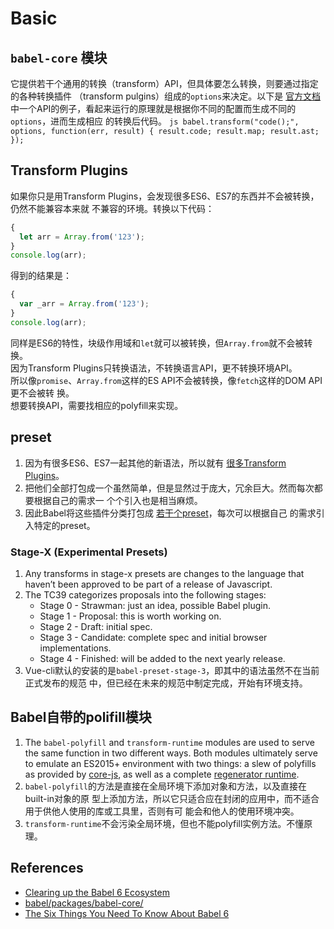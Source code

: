 # Basic

## `babel-core` 模块
它提供若干个通用的转换（transform）API，但具体要怎么转换，则要通过指定的各种转换插件
（transform pulgins）组成的`options`来决定。以下是
[官方文档](https://github.com/babel/babel/tree/master/packages/babel-core)
中一个API的例子，看起来运行的原理就是根据你不同的配置而生成不同的`options`，进而生成相应
的转换后代码。
    ```js
    babel.transform("code();", options, function(err, result) {
        result.code;
        result.map;
        result.ast;
    });
    ```

## Transform Plugins
如果你只是用Transform Plugins，会发现很多ES6、ES7的东西并不会被转换，仍然不能兼容本来就
不兼容的环境。转换以下代码：
```js
{
  let arr = Array.from('123');
}
console.log(arr);
```
得到的结果是：
```js
{
  var _arr = Array.from('123');
}
console.log(arr);
```
同样是ES6的特性，块级作用域和`let`就可以被转换，但`Array.from`就不会被转换。  
因为Transform Plugins只转换语法，不转换语言API，更不转换环境API。  
所以像`promise`、`Array.from`这样的ES API不会被转换，像`fetch`这样的DOM API更不会被转
换。  
想要转换API，需要找相应的polyfill来实现。


## preset
1. 因为有很多ES6、ES7一起其他的新语法，所以就有
[很多Transform Plugins](https://babeljs.io/docs/plugins/#transform-plugins)。
2. 把他们全部打包成一个虽然简单，但是显然过于庞大，冗余巨大。然而每次都要根据自己的需求一
个个引入也是相当麻烦。
3. 因此Babel将这些插件分类打包成
[若干个preset](https://babeljs.io/docs/plugins/#official-presets)，每次可以根据自己
的需求引入特定的preset。

### Stage-X (Experimental Presets)
1. Any transforms in stage-x presets are changes to the language that haven’t
been approved to be part of a release of Javascript.
2. The TC39 categorizes proposals into the following stages:
    * Stage 0 - Strawman: just an idea, possible Babel plugin.
    * Stage 1 - Proposal: this is worth working on.
    * Stage 2 - Draft: initial spec.
    * Stage 3 - Candidate: complete spec and initial browser implementations.
    * Stage 4 - Finished: will be added to the next yearly release.
3. Vue-cli默认的安装的是`babel-preset-stage-3`，即其中的语法虽然不在当前正式发布的规范
中，但已经在未来的规范中制定完成，开始有环境支持。


## Babel自带的polifill模块
1. The `babel-polyfill` and `transform-runtime` modules are used to serve the
same function in two different ways. Both modules ultimately serve to emulate an
ES2015+ environment with two things: a slew of polyfills as provided by
[core-js](https://github.com/zloirock/core-js), as well as a complete
[regenerator runtime](https://github.com/facebook/regenerator).
2. `babel-polyfill`的方法是直接在全局环境下添加对象和方法，以及直接在built-in对象的原
型上添加方法，所以它只适合应在封闭的应用中，而不适合用于供他人使用的库或工具里，否则有可
能会和他人的使用环境冲突。
3. `transform-runtime`不会污染全局环境，但也不能polyfill实例方法。不懂原理。

## References
* [Clearing up the Babel 6 Ecosystem](https://medium.com/@jcse/clearing-up-the-babel-6-ecosystem-c7678a314bf3)
* [babel/packages/babel-core/](https://github.com/babel/babel/tree/master/packages/babel-core)
* [The Six Things You Need To Know About Babel 6](http://jamesknelson.com/the-six-things-you-need-to-know-about-babel-6/)
